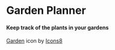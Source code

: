 # Garden Planner

#### Keep track of the plants in your gardens

[Garden](https://icons8.com/icon/lIRYcwvHP1GN/garden) icon by [Icons8](https://icons8.com)
